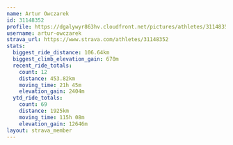 ```yaml
---
name: Artur Owczarek
id: 31148352
profile: https://dgalywyr863hv.cloudfront.net/pictures/athletes/31148352/15906846/1/large.jpg
username: artur-owczarek
strava_url: https://www.strava.com/athletes/31148352
stats:
  biggest_ride_distance: 106.64km
  biggest_climb_elevation_gain: 670m
  recent_ride_totals:
    count: 12
    distance: 453.82km
    moving_time: 21h 45m
    elevation_gain: 2404m
  ytd_ride_totals:
    count: 69
    distance: 1925km
    moving_time: 115h 08m
    elevation_gain: 12646m
layout: strava_member
--- 
```

